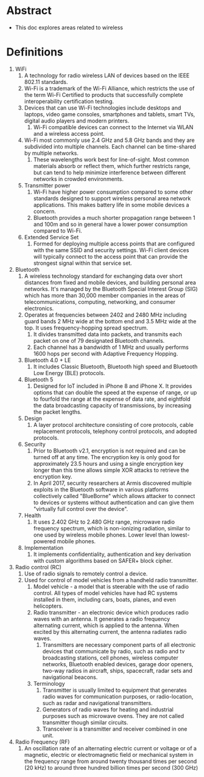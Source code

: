 # Abstract
* This doc explores areas related to wireless

# Definitions
1. WiFi
    1. A technology for radio wireless LAN of devices based on the IEEE 802.11 standards.
    2. Wi-Fi is a trademark of the Wi-Fi Alliance, which restricts the use of the term Wi-Fi Certified to products that successfully complete interoperability certification testing.
    3. Devices that can use Wi-Fi technologies include desktops and laptops, video game consoles, smartphones and tablets, smart TVs, digital audio players and modern printers.
        1. Wi-Fi compatible devices can connect to the Internet via WLAN and a wireless access point.
    4. Wi-Fi most commonly use 2.4 GHz and 5.8 GHz bands and they are subdivided into multiple channels. Each channel can be time-shared by multiple networks.
        1. These wavelengths work best for line-of-sight. Most common materials absorb or reflect them, which further restricts range, but can tend to help minimize interference between different networks in crowded environments.
    5. Transmitter power
        1. Wi-Fi have higher power consumption compared to some other standards designed to support wireless personal area network applications. This makes battery life in some mobile devices a concern.
        2. Bluetooth provides a much shorter propagation range between 1 and 100m and so in general have a lower power consumption compared to Wi-Fi.
    6. Extended Service Set
        1. Formed for deploying multiple access points that are configured with the same SSID and security settings. Wi-Fi client devices will typically connect to the access point that can provide the strongest signal within that service set.
2. Bluetooth
    1. A wireless technology standard for exchanging data over short distances from fixed and mobile devices, and building personal area networks. It's managed by the Bluetooth Special Interest Group (SIG) which has more than 30,000 member companies in the areas of telecommunications, computing, networking, and consumer electronics.
    2. Operates at frequencies between 2402 and 2480 MHz including guard bands 2 MHz wide at the bottom end and 3.5 MHz wide at the top. It uses frequency-hopping spread spectrum.
        1. It divides transmitted data into packets, and transmits each packet on one of 79 designated Bluetooth channels.
        2. Each channel has a bandwidth of 1 MHz and usually performs 1600 hops per second with Adaptive Frequency Hopping.
    3. Bluetooth 4.0 + LE
        1. It includes Classic Bluetooth, Bluetooth high speed and Bluetooth Low Energy (BLE) protocols.
    4. Bluetooth 5
        1. Designed for IoT included in iPhone 8 and iPhone X. It provides options that can double the speed at the expense of range, or up to fourfold the range at the expense of data rate, and eightfold the data broadcasting capacity of transmissions, by increasing the packet lengths.
    5. Design
        1. A layer protocol architecture consisting of core protocols, cable replacement protocols, telephony control protocols, and adopted protocols.
    6. Security
        1. Prior to Bluetooth v2.1, encryption is not required and can be turned off at any time. The encryption key is only good for approximately 23.5 hours and using a single encryption key longer than this time allows simple XOR attacks to retrieve the encryption key.
        2. In April 2017, security researchers at Armis discovered multiple exploits in the Bluetooth software in various platforms collectively called "BlueBorne" which allows attacker to connect to devices or systems without authentication and can give them "virtually full control over the device".
    7. Health
        1. It uses 2.402 GHz to 2.480 GHz range, microwave radio frequency spectrum, which is non-ionizing radiation, similar to one used by wireless mobile phones. Lower level than lowest-powered mobile phones.
    8. Implementation
        1. It implements confidentiality, authentication and key derivation with custom algorithms based on SAFER+ block cipher.
3. Radio control (RC)
    1. Use of radio signals to remotely control a device.
    2. Used for control of model vehicles from a handheld radio transmitter.
        1. Model vehicle - a model that is steerable with the use of radio control. All types of model vehicles have had RC systems installed in them, including cars, boats, planes, and even helicopters.
        2. Radio transmitter - an electronic device which produces radio waves with an antenna. It generates a radio frequency alternating current, which is applied to the antenna. When excited by this alternating current, the antenna radiates radio waves.
            1. Transmitters are necessary component parts of all electronic devices that communicate by radio, such as radio and tv broadcasting stations, cell phones, wireless computer networks, Bluetooth enabled devices, garage door openers, two-way radios in aircraft, ships, spacecraft, radar sets and navigational beacons.
        3. Terminology
            1. Transmitter is usually limited to equipment that generates radio waves for communication purposes, or radio-location, such as radar and navigational transmitters.
            2. Generators of radio waves for heating and industrial purposes such as microwave ovens. They are not called transmitter though similar circuits.
            3. Transceiver is a transmitter and receiver combined in one unit.
4. Radio Frequency (RF)
    1. An oscillation rate of an alternating electric current or voltage or of a magnetic, electric or electromagnetic field or mechanical system in the frequency range from around twenty thousand times per second (20 kHz) to around three hundred billion times per second (300 GHz)